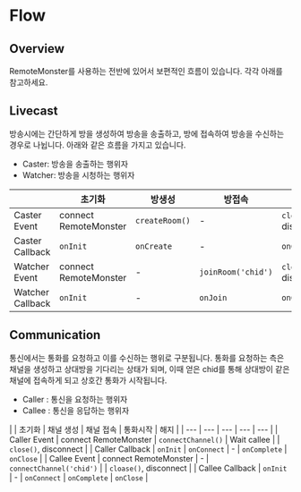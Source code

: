 # Flow

## Overview

RemoteMonster를 사용하는 전반에 있어서 보편적인 흐름이 있습니다. 각각 아래를 참고하세요.

## Livecast

방송시에는 간단하게 방을 생성하여 방송을 송출하고, 방에 접속하여 방송을 수신하는 경우로 나뉩니다. 아래와 같은 흐름을 가지고 있습니다.

* Caster: 방송을 송출하는 행위자
* Watcher: 방송을 시청하는 행위자

|  | 초기화 | 방생성 | 방접속 | 해지 |
| --- | --- | --- | --- | --- |
| Caster Event | connect RemoteMonster | `createRoom()` | - | `close()`, disconnect  |
| Caster Callback | `onInit` | `onCreate` | - | `onClose` |
| Watcher Event | connect RemoteMonster | - | `joinRoom('chid')` | `cloase()`, disconnect |
| Watcher Callback | `onInit` | - | `onJoin` | `onClose` |

## Communication

통신에서는 통화를 요청하고 이를 수신하는 행위로 구분됩니다. 통화를 요청하는 측은 채널을 생성하고 상대방을 기다리는 상태가 되며, 이때 얻은 chid를 통해 상대방이 같은 채널에 접속하게 되고 상호간 통화가 시작됩니다.

* Caller : 통신을 요청하는 행위자
* Callee : 통신을 응답하는 행위자

|  | 초기화 | 채널 생성 | 채널 접속 | 통화시작 | 해지 |
| --- | --- | --- | --- | --- |
| Caller Event | connect RemoteMonster | `connectChannel()` | Wait callee |  | `close()`, disconnect  |
| Caller Callback | `onInit` | `onConnect` | - | `onComplete` | `onClose` |
| Callee Event | connect RemoteMonster | - | `connectChannel('chid')` |  | `cloase()`, disconnect |
| Callee Callback | `onInit` | - | `onConnect` | `onComplete` | `onClose` |

